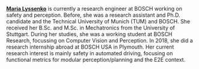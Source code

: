 **[Maria Lyssenko](https://www.linkedin.com/in/mlyssenko/)** is currently a research engineer at BOSCH working on safety and perception. Before, she was a research assistant and Ph.D. candidate and the Technical University of Munich (TUM) and BOSCH. She received her B.Sc. and M.Sc. in Mechatronics from the University of Stuttgart. During her studies, she was a working student at BOSCH Research, focussing on Computer Vision and Perception. In 2018, she did a research internship abroad at BOSCH USA in Plymouth. Her current research interest is mainly safety in automated driving, focusing on functional metrics for modular perception/planning and the E2E context.
